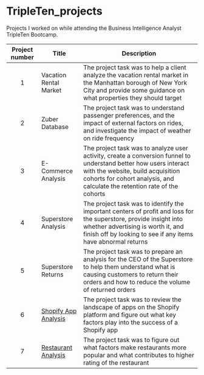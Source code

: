 # TripleTen_projects
Projects I worked on while attending the Business Intelligence Analyst TripleTen Bootcamp.


| Project number | Title | Description |
| :-----------: | ----------- |----------- |
| 1 |Vacation Rental Market| The project task was to help a client analyze the vacation rental market in the Manhattan borough of New York City and provide some guidance on what properties they should target |
| 2 |Zuber Database| The project task was to understand passenger preferences, and the impact of external factors on rides, and investigate the impact of weather on ride frequency |
| 3 |E-Commerce Analysis| The project task was to analyze user activity, create a conversion funnel to understand better how users interact with the website,  build acquisition cohorts for cohort analysis, and calculate the retention rate of the cohorts |
| 4 |Superstore Analysis| The project task was to identify the important centers of profit and loss for the superstore, provide insight into whether advertising is worth it, and finish off by looking to see if any items have abnormal returns |
| 5 |Superstore Returns| The project task was to prepare an analysis for the CEO of the Superstore to help them understand what is causing customers to return their orders and how to reduce the volume of returned orders |
| 6 |[Shopify App Analysis](https://github.com/ivan-petra/Data_projects_TripleTen/tree/main/Sprint%206%20-%20Shopify%20App%20Analysis)| The project task was to review the landscape of apps on the Shopify platform and figure out what key factors play into the success of a Shopify app |
| 7 |[Restaurant Analysis](https://github.com/ivan-petra/Data_projects_TripleTen/tree/main/Sprint%207%20Project%20-%20Restaurant%20Analysis)| The project task was to figure out what factors make restaurants more popular and what contributes to higher rating of the restaurant|
